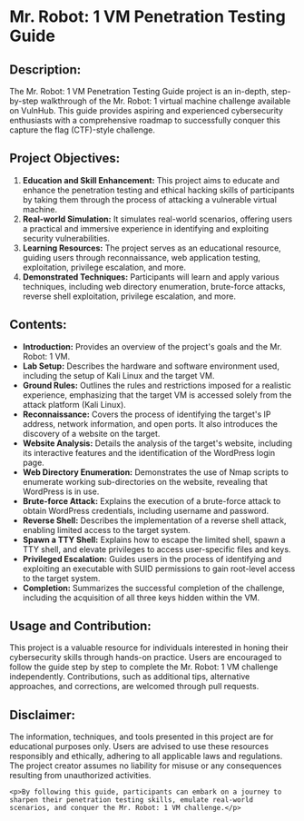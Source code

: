 
<h1>Mr. Robot: 1 VM Penetration Testing Guide</h1>

<h2>Description:</h2>
<p>The Mr. Robot: 1 VM Penetration Testing Guide project is an in-depth, step-by-step walkthrough of the Mr. Robot: 1 virtual machine challenge available on VulnHub. This guide provides aspiring and experienced cybersecurity enthusiasts with a comprehensive roadmap to successfully conquer this capture the flag (CTF)-style challenge.</p>

<h2>Project Objectives:</h2>
<ol>
    <li><strong>Education and Skill Enhancement:</strong> This project aims to educate and enhance the penetration testing and ethical hacking skills of participants by taking them through the process of attacking a vulnerable virtual machine.</li>
    <li><strong>Real-world Simulation:</strong> It simulates real-world scenarios, offering users a practical and immersive experience in identifying and exploiting security vulnerabilities.</li>
    <li><strong>Learning Resources:</strong> The project serves as an educational resource, guiding users through reconnaissance, web application testing, exploitation, privilege escalation, and more.</li>
    <li><strong>Demonstrated Techniques:</strong> Participants will learn and apply various techniques, including web directory enumeration, brute-force attacks, reverse shell exploitation, privilege escalation, and more.</li>
</ol>

<h2>Contents:</h2>
<ul>
    <li><strong>Introduction:</strong> Provides an overview of the project's goals and the Mr. Robot: 1 VM.</li>
    <li><strong>Lab Setup:</strong> Describes the hardware and software environment used, including the setup of Kali Linux and the target VM.</li>
    <li><strong>Ground Rules:</strong> Outlines the rules and restrictions imposed for a realistic experience, emphasizing that the target VM is accessed solely from the attack platform (Kali Linux).</li>
    <li><strong>Reconnaissance:</strong> Covers the process of identifying the target's IP address, network information, and open ports. It also introduces the discovery of a website on the target.</li>
    <li><strong>Website Analysis:</strong> Details the analysis of the target's website, including its interactive features and the identification of the WordPress login page.</li>
    <li><strong>Web Directory Enumeration:</strong> Demonstrates the use of Nmap scripts to enumerate working sub-directories on the website, revealing that WordPress is in use.</li>
    <li><strong>Brute-force Attack:</strong> Explains the execution of a brute-force attack to obtain WordPress credentials, including username and password.</li>
    <li><strong>Reverse Shell:</strong> Describes the implementation of a reverse shell attack, enabling limited access to the target system.</li>
    <li><strong>Spawn a TTY Shell:</strong> Explains how to escape the limited shell, spawn a TTY shell, and elevate privileges to access user-specific files and keys.</li>
    <li><strong>Privileged Escalation:</strong> Guides users in the process of identifying and exploiting an executable with SUID permissions to gain root-level access to the target system.</li>
    <li><strong>Completion:</strong> Summarizes the successful completion of the challenge, including the acquisition of all three keys hidden within the VM.</li>
</ul>

<h2>Usage and Contribution:</h2>
<p>This project is a valuable resource for individuals interested in honing their cybersecurity skills through hands-on practice. Users are encouraged to follow the guide step by step to complete the Mr. Robot: 1 VM challenge independently. Contributions, such as additional tips, alternative approaches, and corrections, are welcomed through pull requests.</p>

<h2>Disclaimer:</h2>
<p>The information, techniques, and tools presented in this project are for educational purposes only. Users are advised to use these resources responsibly and ethically, adhering to all applicable laws and regulations. The project creator assumes no liability for misuse or any consequences resulting from unauthorized activities.</p>

    <p>By following this guide, participants can embark on a journey to sharpen their penetration testing skills, emulate real-world scenarios, and conquer the Mr. Robot: 1 VM challenge.</p>

